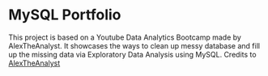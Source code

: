 <h1> MySQL Portfolio </h1>

This project is based on a Youtube Data Analytics Bootcamp made by AlexTheAnalyst. It showcases the ways to clean up messy database and fill up the missing data via Exploratory Data Analysis using MySQL. 
Credits to <a href="https://github.com/AlexTheAnalyst/MySQL-YouTube-Series/tree/main?tab=readme-ov-file#mysql-youtube-series" rel="nofollow">AlexTheAnalyst</a>
